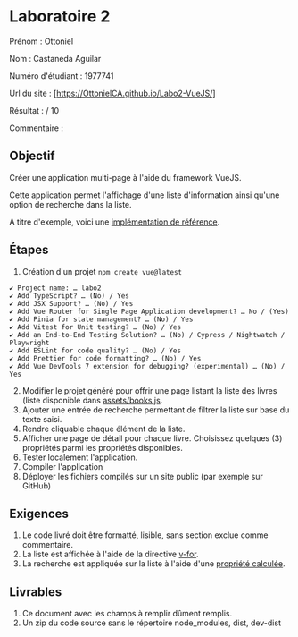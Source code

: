 
# Laboratoire 2

Prénom : Ottoniel

Nom : Castaneda Aguilar

Numéro d'étudiant : 1977741

Url du site : [https://OttonielCA.github.io/Labo2-VueJS/]

Résultat : / 10

Commentaire :

## Objectif

Créer une application multi-page à l'aide du framework VueJS.

Cette application permet l'affichage d'une liste d'information ainsi qu'une option de recherche dans la liste.

A titre d'exemple, voici une [implémentation de référence](https://yannicl.github.io/).

## Étapes

1. Création d'un projet
```npm create vue@latest```
~~~
✔ Project name: … labo2
✔ Add TypeScript? … (No) / Yes
✔ Add JSX Support? … (No) / Yes
✔ Add Vue Router for Single Page Application development? … No / (Yes)
✔ Add Pinia for state management? … (No) / Yes
✔ Add Vitest for Unit testing? … (No) / Yes
✔ Add an End-to-End Testing Solution? … (No) / Cypress / Nightwatch / Playwright
✔ Add ESLint for code quality? … (No) / Yes
✔ Add Prettier for code formatting? … (No) / Yes
✔ Add Vue DevTools 7 extension for debugging? (experimental) … (No) / Yes
~~~

2. Modifier le projet généré pour offrir une page listant la liste des livres (liste disponible dans [assets/books.js](assets/books.js).
3. Ajouter une entrée de recherche permettant de filtrer la liste sur base du texte saisi.
4. Rendre cliquable chaque élément de la liste.
5. Afficher une page de détail pour chaque livre. Choisissez quelques (3) propriétés parmi les propriétés disponibles.
6. Tester localement l'application.
7. Compiler l'application
8. Déployer les fichiers compilés sur un site public (par exemple sur GitHub)

## Exigences

1. Le code livré doit être formatté, lisible, sans section exclue comme commentaire.
2. La liste est affichée à l'aide de la directive [v-for](https://fr.vuejs.org/api/built-in-directives.html#v-for).
3. La recherche est appliquée sur la liste à l'aide d'une [propriété calculée](https://fr.vuejs.org/guide/essentials/computed).


## Livrables

1. Ce document avec les champs à remplir dûment remplis.
2. Un zip du code source sans le répertoire node_modules, dist, dev-dist

